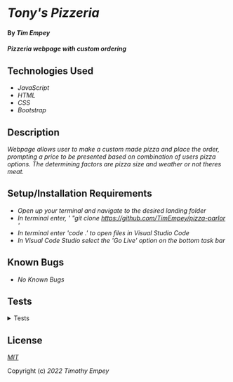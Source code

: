 # _Tony's Pizzeria_

#### By _**Tim Empey**_

#### _Pizzeria webpage with custom ordering_

## Technologies Used

* _JavaScript_
* _HTML_
* _CSS_
* _Bootstrap_

## Description

_Webpage allows user to make a custom made pizza and place the order, prompting a price to be presented based on combination of users pizza options. The determining factors are pizza size and weather or not theres meat._

## Setup/Installation Requirements

* _Open up your terminal and navigate to the desired landing folder_
* _In terminal enter, ' "git clone https://github.com/TimEmpey/pizza-parlor '_
* _In terminal enter 'code .' to open files in Visual Studio Code_
* _In Visual Code Studio select the 'Go Live' option on the bottom task bar_

## Known Bugs

* _No Known Bugs_

## Tests
<details>
  <summary>Tests</summary>
  Describe: Pizza()<br>
  Test 1: Should place name, size, and toppings under new pizza object<br>
  Code: <br>
    let pizza = new Pizza("Tim", "large", "pepperoni");<br>
    pizza;<br>
  Expected Output: <br>
    firstName: 'Tim'<br>
    size: 'large'<br>
    toppings: 'pepperoni'<br>

  Test 2: Should take multiple inputs for toppings and place into an array<br>
  Code:<br>
  let pizza = new Pizza("Tim", "large", ["pepperoni", "pineapple"]);<br>
  pizza;<br>
  Expected Output:<br>
  pizza{<br>
    firstName: Tim<br>
    size: large<br>
    toppings: array = ["pepperoni", "pineapple"]<br>
  }<br>

  Describe Order()<br>
  Test 1: Should create an new blank order<br>
  Code:<br>
    let order = new Order();<br>
  Expected Output:<br>
    order {}<br>

  Describe: Order.prototype.addPizza()<br>
  Test 1: Should populate Order() with a new pizza<br>
  Code:<br>
    let order = new Order();<br>
    let pizza = new Pizza("Tim", "large", "pepperoni");<br>
    pizza.addPizza();<br>
    order();<br>
  Expected Output: <br>
    order {<br>
      pizzas:{<br>
      firstName: 'Tim'<br>
      size: 'large'<br>
      toppings: 'pepperoni'<br>
      }<br>

  Describe: Order.prototype.findPizza()<br>
  Test: Should allow to search for specific pizza in order<br>
  Code:<br>
    let order = new Order();<br>
    let pizza = new Pizza("Tim", "large", "pepperoni");<br>
    order.findPizza('Tim')<br>
  Expected Output:<br>
    firstName: 'Tim'<br>
    size: 'large'<br>
    toppings: 'pepperoni'<br>

  Describe: Pizza.prototype.cost()<br>
  Test: Should display cost of pizza based on selected properties for said pizza<br>
  Code:<br>
    let order = new Order();<br>
    let pizza = new Pizza("Tim", "large", "pepperoni");<br>
    order.findPizza('Tim')<br>
    newPizza.cost()
  Expected Output:<br>
    $18
</details>

## License

_[MIT](https://en.wikipedia.org/wiki/MIT_License)_

Copyright (c) _2022_ _Timothy Empey_

